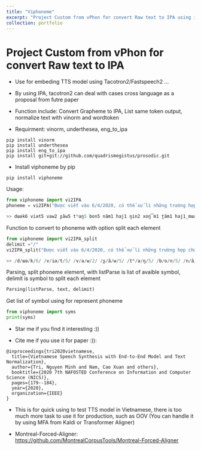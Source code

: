 ```yaml
---
title: "Viphoneme"
excerpt: "Project Custom from vPhon for convert Raw text to IPA using in Speech Synthesis <br/><img src='/images/viphoneme.png'>"
collection: portfolio
---
```


# Project Custom from vPhon for convert Raw text to IPA

* Use for embeding TTS model using Tacotron2/Fastspeech2 ...

* By using IPA, tacotron2 can deal with cases cross language as a proposal from futre paper

* Function include: Convert Grapheme to IPA, List same token output, normalize text with vinorm and wordtoken

* Requirment: vinorm, underthesea, eng_to_ipa

```
pip install vinorm
pip install underthesea
pip install eng_to_ipa
pip install git+git://github.com/quadrismegistus/prosodic.git
```

* Install viphoneme by pip
```
pip install viphoneme
```

Usage:

```python
from viphoneme import vi2IPA
phoneme = vi2IPA("Được viết vào 6/4/2020, có thể xử lí những trường hợp chứa English")

>> dɯək6 viət5 vaw2 ʂăw5 tʰaŋ5 bon5 năm1 haj1 ŋin2 xoŋ͡m1 ʈăm1 haj1_mɯəj1 , kɔ5_tʰe4 sɯ4_li5 ɲɯŋ3 ʈɯəŋ2_hɤp6 cɯə5 ˈɪŋlɪʃ
```
Function to convert to phoneme with option split each element
```python
from viphoneme import vi2IPA_split
delimit ="/"
vi2IPA_split("Được viết vào 6/4/2020, có thể xử lí những trường hợp chứa English", delimit)

>> /d/ɯə/k/6/ /v/iə/t/5/ /v/a/w/2/ /ʂ/ă/w/5/ /tʰ/a/ŋ/5/ /b/o/n/5/ /n/ă/m/1/ /h/a/j/1/ /ŋ/i/n/2/ /x/o/ŋ͡m/1/ /ʈ/ă/m/1/ /h/a/j/1/_/m/ɯə/j/1/ /,/ /k/ɔ/5/_/tʰ/e/4/ /s/ɯ/4/_/l/i/5/ /ɲ/ɯ/ŋ/3/ /ʈ/ɯə/ŋ/2/_/h/ɤ/p/6/ /c/ɯə/5/ /ɪ/ŋ/l/ɪ/ʃ/ /./
```

Parsing, split phoneme element, with listParse is list of avaible symbol, delimit is symbol to split each element
```python
Parsing(listParse, text, delimit)
```

Get list of symbol using for represent phoneme
```python
from viphoneme import syms
print(syms)
```

* Star me if you find it interesting :))

* Cite me if you use it for paper :)):

```
@inproceedings{tri2020vietnamese,
  title={Vietnamese Speech Synthesis with End-to-End Model and Text Normalization},
  author={Tri, Nguyen Minh and Nam, Cao Xuan and others},
  booktitle={2020 7th NAFOSTED Conference on Information and Computer Science (NICS)},
  pages={179--184},
  year={2020},
  organization={IEEE}
}
```

* This is for quick using to test TTS model in Vietnamese, there is too much more task to use it for production, such as OOV (You can handle it by using MFA from Kaldi or Transformer Aligner)

+ Montreal-Forced-Aligner: https://github.com/MontrealCorpusTools/Montreal-Forced-Aligner